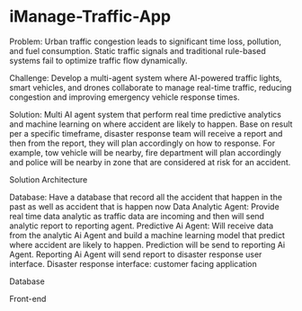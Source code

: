 # iManage-Traffic-App

Problem:
Urban traffic congestion leads to significant time loss, pollution, and fuel consumption. Static
traffic signals and traditional rule-based systems fail to optimize traffic flow dynamically.

Challenge:
Develop a multi-agent system where AI-powered traffic lights, smart vehicles, and drones
collaborate to manage real-time traffic, reducing congestion and improving emergency vehicle
response times.


Solution:
Multi AI agent system that perform real time predictive analytics and machine learning on where accident are likely to happen. Base on result per a specific timeframe, disaster response team will receive a report and then from the report, they will  plan accordingly on how to response. For example, tow vehicle will be nearby, fire department will plan accordingly and police will be nearby in zone that are considered at risk for an accident.


Solution Architecture

Database: Have a database that record all the accident that happen in the past as well as accident that is happen now
Data Analytic Agent: Provide real time data analytic as traffic data are incoming and then will send analytic report to reporting agent.
Predictive Ai Agent: Will receive data from the analytic Ai Agent and build a machine learning model that predict where accident are likely to happen. Prediction will be send to reporting Ai Agent.
Reporting Ai Agent will send report to disaster response user interface.
Disaster response interface: customer facing application 



Database

Front-end